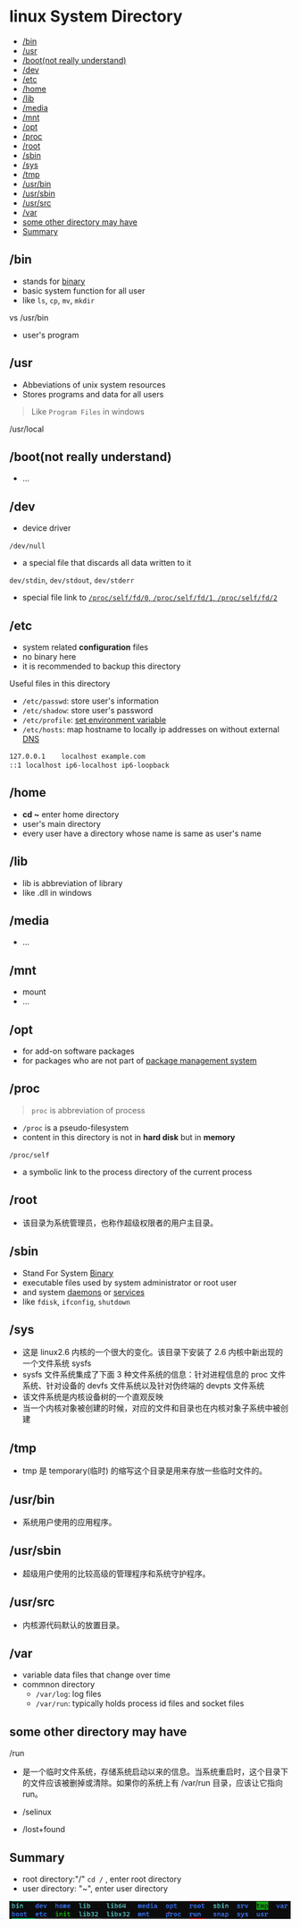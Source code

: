 # linux System Directory

* [/bin](#bin)
* [/usr](#usr)
* [/boot(not really understand)](#bootnot-really-understand)
* [/dev](#dev)
* [/etc](#etc)
* [/home](#home)
* [/lib](#lib)
* [/media](#media)
* [/mnt](#mnt)
* [/opt](#opt)
* [/proc](#proc)
* [/root](#root)
* [/sbin](#sbin)
* [/sys](#sys)
* [/tmp](#tmp)
* [/usr/bin](#usrbin)
* [/usr/sbin](#usrsbin)
* [/usr/src](#usrsrc)
* [/var](#var)
* [some other directory may have](#some-other-directory-may-have)
* [Summary](#summary)

## /bin

- stands for [binary](executable-file.md)
- basic system function for all user
- like `ls`, `cp`, `mv`, `mkdir`

vs /usr/bin

- user's program

## /usr

- Abbeviations of unix system resources
- Stores programs and data for all users

> Like `Program Files` in windows

/usr/local

## /boot(not really understand)

- ...

## /dev

- device driver

`/dev/null`

- a special file that discards all data written to it

`dev/stdin`, `dev/stdout`, `dev/stderr`

- special file link to [`/proc/self/fd/0`, `/proc/self/fd/1`, `/proc/self/fd/2`](linux-file-descriptor.md#3-standard-file-descriptors)

## /etc

- system related **configuration** files
- no binary here
- it is recommended to backup this directory

Useful files in this directory

- `/etc/passwd`: store user's information
- `/etc/shadow`: store user's password
- `/etc/profile`: [set environment variable](linux-system-environment.md)
- `/etc/hosts`: map hostname to locally ip addresses on without external [DNS](computer-network-dns.md)

```
127.0.0.1    localhost example.com 
::1 localhost ip6-localhost ip6-loopback
```

## /home

- **cd ~** enter home directory
- user's main directory
- every user have a directory whose name is same as user's name

## /lib

- lib is abbreviation of library
- like .dll in windows

## /media

- ...

## /mnt

- mount
- ...

## /opt

- for add-on software packages
- for packages who are not part of [package management system](linux-software-install.md)

## /proc

> `proc` is abbreviation of process

- `/proc` is a pseudo-filesystem
- content in this directory is not in **hard disk** but in **memory**

`/proc/self`

- a symbolic link to the process directory of the current process

## /root

- 该目录为系统管理员，也称作超级权限者的用户主目录。

## /sbin

- Stand For System [Binary](executable-file.md)
- executable files used by system administrator or root user
- and system [daemons](linux-daemon.md) or [services]()
- like `fdisk`, `ifconfig`, `shutdown`

## /sys

- 这是 linux2.6 内核的一个很大的变化。该目录下安装了 2.6 内核中新出现的一个文件系统 sysfs
- sysfs 文件系统集成了下面 3 种文件系统的信息：针对进程信息的 proc 文件系统、针对设备的 devfs 文件系统以及针对伪终端的 devpts 文件系统
- 该文件系统是内核设备树的一个直观反映
- 当一个内核对象被创建的时候，对应的文件和目录也在内核对象子系统中被创建

## /tmp

- tmp 是 temporary(临时) 的缩写这个目录是用来存放一些临时文件的。

## /usr/bin

- 系统用户使用的应用程序。

## /usr/sbin

- 超级用户使用的比较高级的管理程序和系统守护程序。

## /usr/src

- 内核源代码默认的放置目录。

## /var

- variable data files that change over time
- commnon directory
  - `/var/log`: log files
  - `/var/run`: typically holds process id files and socket files

## some other directory may have

/run

- 是一个临时文件系统，存储系统启动以来的信息。当系统重启时，这个目录下的文件应该被删掉或清除。如果你的系统上有 /var/run 目录，应该让它指向 run。

- /selinux
- /lost+found

## Summary

- root directory:"/" `cd /` , enter root directory
- user directory: "~", enter user directory

![linux1](/image/linux-directory-structure.png)
